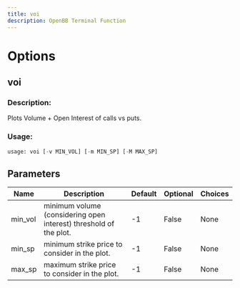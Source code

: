 ```yaml
---
title: voi
description: OpenBB Terminal Function
---
```


# Options

## voi

### Description: 

Plots Volume + Open Interest of calls vs puts.

### Usage: 
```python
usage: voi [-v MIN_VOL] [-m MIN_SP] [-M MAX_SP]
```

## Parameters

| Name | Description | Default | Optional | Choices |
| ---- | ----------- | ------- | -------- | ------- |
| min_vol | minimum volume (considering open interest) threshold of the plot. | -1 | False | None |
| min_sp | minimum strike price to consider in the plot. | -1 | False | None |
| max_sp | maximum strike price to consider in the plot. | -1 | False | None |


